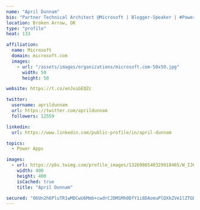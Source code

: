 ```yaml
---
name: "April Dunnam"
bio: "Partner Technical Architect @Microsoft | Blogger-Speaker | #PowerApps, #PowerAutomate, #Office365, #SharePoint | #WIT | #Karaoke Queen"
location: Broken Arrow, OK
type: "profile"
heat: 133

affiliation:
  name: Microsoft
  domain: microsoft.com
  images:
    - url: "/assets/images/organizations/microsoft.com-50x50.jpg"
      width: 50
      height: 50

website: https://t.co/enJuiGEQZc

twitter:
  username: aprildunnam
  url: https://twitter.com/aprildunnam
  followers: 12559

linkedin:
  url: https://www.linkedin.com/public-profile/in/april-dunnam

topics:
  - Power Apps

images:
  - url: https://pbs.twimg.com/profile_images/1326986540329918465/W_IJ6Ih2_400x400.jpg
    width: 400
    height: 400
    isCached: true
    title: "April Dunnam"

secured: "O6Un2h6PluTR1wMDCwU6Mmb+cwdrCJDMSMh0DfY1i8DAomuPlDXkZVe1lZTGDMFE4e/faCa6TT/+iB7bASZBWV3xAIOtUnngvOx9OIu9ivZb7AvQ4piQkBSK2kEymc75A52Vu30bQ9ZyFXPn/sE10+SerQ2Y5XGFk5FK3qOl0TWUN98iyYVQFjvz56hNU6hhTlp24g504hk6wq95AzWrYVY2DqbdOjuveRRxr6z3p0uGmdQ9ZSl2hLmBPqEYNr/oC62CX0aWBkNIi+HBEElPFgpscXvsRAFkEmVwSaQodJ+PENEX32xJDIh190UBOWAQdjSnETRLWb0nrHSiAK62r8ZEXjAjvPqgIERRp0nYVhPRnX7jbWgRMlWhldFd1sR8hL3g46arN0e94oC7OXHbHWE8RMEbbeY+NrexwfRZnaA=;DKtX8hhLIvvOYTTOuaNw0Q=="
---
```


